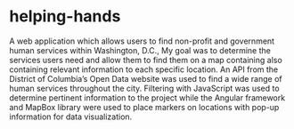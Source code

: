 # helping-hands


A web application which allows users to find non-profit and government human services within Washington, D.C., 		My goal was to determine the services users need and allow them to find them on a map containing also containing 		relevant information to each  specific location. An API from the District of Columbia’s Open Data website was used to 		find a wide range of human services throughout the city. Filtering with JavaScript was used to determine pertinent 		information to the project while the Angular framework and MapBox library were used to place markers on locations 		with pop-up information for data visualization.

